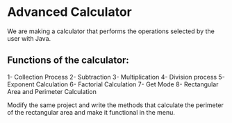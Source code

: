 # Advanced Calculator
We are making a calculator that performs the operations selected by the user with Java.

## Functions of the calculator:

1- Collection Process
2- Subtraction
3- Multiplication
4- Division process
5- Exponent Calculation
6- Factorial Calculation
7- Get Mode
8- Rectangular Area and Perimeter Calculation



Modify the same project and write the methods that calculate the perimeter of the rectangular area and make it functional in the menu.